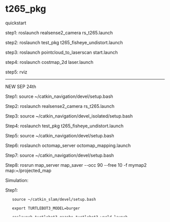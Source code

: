 # t265_pkg

quickstart

step1: roslaunch realsense2_camera rs_t265.launch

step2: roslaunch test_pkg t265_fisheye_undistort.launch

step3: roslaunch pointcloud_to_laserscan start.launch

step4: roslaunch costmap_2d laser.launch

step5: rviz

---

NEW SEP 24th


Step1: source ~/catkin_navigation/devel/setup.bash

Step2: roslaunch realsense2_camera rs_t265.launch

Step3: source ~/catkin_navigation/devel_isolated/setup.bash

Step4: roslaunch test_pkg t265_fisheye_undistort.launch

Step5: source ~/catkin_navigation/devel/setup.bash

Step6: roslaunch octomap_server octomap_mapping.launch

Step7: source ~/catkin_navigation/devel/setup.bash

Step8: rosrun map_server map_saver --occ 90 --free 10 -f mymap2 map:=/projected_map



Simulation:

Step1: 

       source ~/catkin_slam/devel/setup.bash
       
       export TURTLEBOT3_MODEL=burger

       roslaunch turtlebot3_gazebo turtlebot3_world.launch

Step2: 

       source ~/catkin_slam/devel/setup.bash

       export TURTLEBOT3_MODEL=burger

       roslaunch turtlebot3_navigation turtlebot3_navigation.launch map_file:=$HOME/map1.yaml

Step3: 

       source ~/catkin_slam/devel/setup.bash

       export TURTLEBOT3_MODEL=burger

       roslaunch turtlebot3_teleop turtlebot3_teleop_key.launch
       
       
       xhost +
       ssh omnid@omnid3 -Y


Method 1:

       source ~/catkin_test/install/setup.bash

       roslaunch omnid_control mobile_interface.launch robot_id:=3

       ssh omnid@omnid3
       
       source ~/catkin_ws/devel/setup.bash
       
       roslaunch realsense2_camera rs_t265.launch
       
       source ~/catkin_test/install/setup.bash
       
       roslaunch test_pkg no_t265.launch
       
chronyc:

systemctl restart chronyd

sudo chronyc clients

sudo chronyc sources

chronyc tracking

## chronyc tutorial:

### primary computer:

sudo apt update; sudo apt install -y build-essential net-tools curl git software-properties-common;

sudo apt update; sudo apt install chrony -y;

sudo systemctl start chrony; sudo systemctl enable chrony;

nano /etc/chrony/chrony.conf

       pool 0.jp.pool.ntp.org iburst maxsources 2
       pool 1.jp.pool.ntp.org iburst maxsources 2
       pool 2.jp.pool.ntp.org iburst maxsources 2
       pool 3.jp.pool.ntp.org iburst maxsources 2

       (depend on your computer)
       allow 192.168.1.57 
       allow 192.168.1.57/24
       
sudo systemctl restart chrony
sudo chronyc clients


### second computer:

sudo apt update; sudo apt install chrony -y;

sudo systemctl start chrony; sudo systemctl enable chrony;

nano /etc/chrony/chrony.conf

       (depend on your computer)

       server 192.168.1.57 prefer iburst

sudo systemctl restart chrony

sudo chronyc sources

sudo chronyc sources -v
